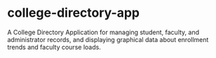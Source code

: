 # college-directory-app
A College Directory Application for managing student, faculty, and administrator records, and displaying graphical data about enrollment trends and faculty course loads.
